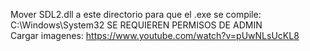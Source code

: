 Mover SDL2.dll a este directorio para que el .exe se compile: C:\Windows\System32 SE REQUIEREN PERMISOS DE ADMIN              
Cargar imagenes: https://www.youtube.com/watch?v=pUwNLsUcKL8
